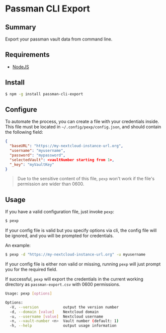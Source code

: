 # Passman CLI Export

## Summary

Export your passman vault data from command line.

## Requirements

* [NodeJS](https://nodejs.org/en/)

## Install

```bash
$ npm -g install passman-cli-export
```

## Configure

To automate the process, you can create a file with your credentials inside.
This file must be located in `~/.config/pexp/config.json`, and should contain the following field:
```json
{
  "baseURL": "https://my-nextcloud-instance-url.org",
  "username": "myusername",
  "password": "mypassword",
  "selectedVault": <vaultNumber starting from 1>,
  "_key": "myVaultKey"
}
```

> Due to the sensitive content of this file, `pexp` won't work if the file's permission are wider than 0600.

## Usage

If you have a valid configuration file, just invoke `pexp`:
```bash
$ pexp
```

If your config file is valid but you specify options via cli, the config file will be ignored, and you will be prompted for credentials.

An example:
```bash
$ pexp -d "https://my-nextcloud-instance-url.org" -u myusername
```

If your config file is either non valid or missing, running `pexp` will just prompt you for the required field.

If successful, `pexp` will export the credentials in the current working directory as `passman-export.csv` with 0600 permissions.


```bash
Usage: pexp [options]

Options:
  -V, --version           output the version number
  -d, --domain [value]    Nextcloud domain
  -u, --username [value]  Nextcloud username
  -n, --vault-number <n>  Vault number (default: 1)
  -h, --help              output usage information
```
